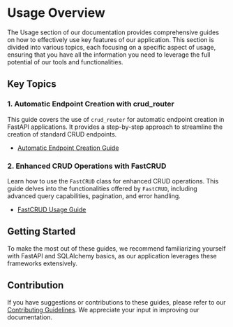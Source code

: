 
# Usage Overview

The Usage section of our documentation provides comprehensive guides on how to effectively use key features of our application. This section is divided into various topics, each focusing on a specific aspect of usage, ensuring that you have all the information you need to leverage the full potential of our tools and functionalities.

## Key Topics

### 1. Automatic Endpoint Creation with crud_router
This guide covers the use of `crud_router` for automatic endpoint creation in FastAPI applications. It provides a step-by-step approach to streamline the creation of standard CRUD endpoints.

- [Automatic Endpoint Creation Guide](endpoint.md)

### 2. Enhanced CRUD Operations with FastCRUD
Learn how to use the `FastCRUD` class for enhanced CRUD operations. This guide delves into the functionalities offered by `FastCRUD`, including advanced query capabilities, pagination, and error handling.

- [FastCRUD Usage Guide](crud.md)

## Getting Started
To make the most out of these guides, we recommend familiarizing yourself with FastAPI and SQLAlchemy basics, as our application leverages these frameworks extensively.

## Contribution
If you have suggestions or contributions to these guides, please refer to our [Contributing Guidelines](../community/CONTRIBUTING.md). We appreciate your input in improving our documentation.
